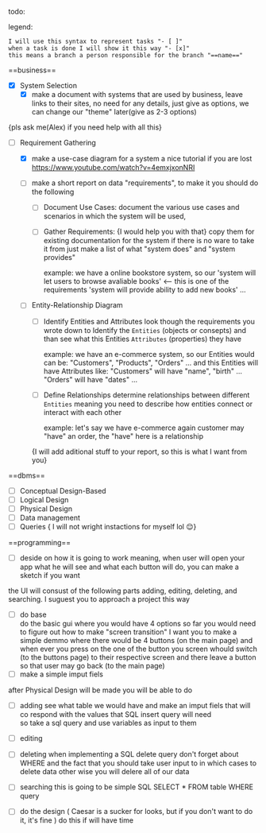 todo:

legend: 

    I will use this syntax to represent tasks "- [ ]"
    when a task is done I will show it this way "- [x]"
    this means a branch a person responsible for the branch "==name=="


==business==
- [x] System Selection
    - [x] make a document with systems that are used by business,
        leave links to their sites, no need for any details, just 
        give as options, we can change our "theme" later(give as 2-3 options)

{pls ask me(Alex) if you need help with all this}
- [ ] Requirement Gathering

    - [x] make a use-case diagram for a system
        a nice tutorial if you are lost https://www.youtube.com/watch?v=4emxjxonNRI

    - [ ] make a short report on data "requirements", to make it you should do the following

        - [ ] Document Use Cases:
            document the various use cases and scenarios in which the system will be used,

        - [ ] Gather Requirements: {I would help you with that}
            copy them for existing documentation for the system
            if there is no ware to take it from
            just make a list of what "system does" and "system provides"

            example: we have a online bookstore system, so our 
                'system will let users to browse avaliable books' <-- this is one of the requirements
                'system will provide ability to add new books'
                ...
        
    - [ ] Entity-Relationship Diagram

        - [ ] Identify Entities and Attributes
            look though the requirements you wrote down 
            to Identify the `Entities` (objects or consepts) 
            and than see what this Entities `Attributes` (properties) they have

            example: we have an e-commerce system, so our
                Entities would can be: "Customers", "Products", "Orders" ...
                and this Entities will have Attributes like:
                "Customers" will have "name", "birth" ...
                "Orders" will  have "dates" ...

        - [ ] Define Relationships
            determine relationships between different `Entities`
            meaning you need to describe how entities connect or interact with each other

            example: let's say we have e-commerce again
                customer may "have" an order, the "have" here is a relationship

        {I will add aditional stuff to your report, so this is what I want from you}

==dbms==
- [ ] Conceptual Design-Based 
- [ ] Logical Design
- [ ] Physical Design 
- [ ] Data management
- [ ] Queries
{ I will not wright instactions for myself lol 😌}

==programming==
- [ ] deside on how it is going to work
    meaning, when user will open your app what he will see and 
    what each button will do, you can make a sketch if you want

the UI will consust of the following parts 
adding, editing, deleting, and searching.
I suguest you to approach a project this way
- [ ] do base  
    do the basic gui where you would have 4 options
    so far you would need to figure out how to make "screen transition"
    I want you to make a simple demmo where there would be 4 buttons (on the main page) and 
    when ever you press on the one of the button you screen whould switch (to the buttons page)
    to their respective screen and there leave a button so that user may go back (to the main page)
- [ ] make a simple imput fiels

after Physical Design will be made you will be able to do
- [ ] adding 
    see what table we would have and make an imput fiels
    that will co respond with the values that SQL insert query will need  
    so take a sql query and use variables as input to them
- [ ] editing
- [ ] deleting
    when implementing a SQL delete query don't forget about WHERE
    and the fact that you should take user input to in which cases to delete data
    other wise you will delere all of our data
- [ ] searching
    this is going to be simple SQL SELECT * FROM table WHERE query
- [ ] do the design ( Caesar is a sucker for looks, but if you don't want to do it, it's fine )
    do this if will have time


